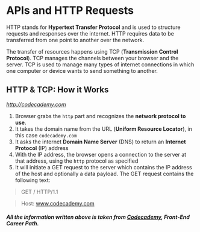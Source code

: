 # APIs and HTTP Requests

HTTP stands for **Hypertext Transfer Protocol** and is used to structure requests and responses over the internet. HTTP requires data to be transferred from one point to another over the network.

The transfer of resources happens using TCP (**Transmission Control Protocol**). TCP manages the channels between your browser and the server. TCP is used to manage many types of internet connections in which one computer or device wants to send something to another.

## HTTP & TCP: How it Works

*http://codecademy.com*

1. Browser grabs the `http` part and recognizes the **network protocol to use**.
2. It takes the domain name from the URL (**Uniform Resource Locator**), in this case `codecademy.com`
3. It asks the internet **Domain Name Server** (DNS) to return an **Internet Protocol** (IP) address
4. With the IP address, the browser opens a connection to the server at that address, using the `http` protocol as specified
5. It will initiate a GET request to the server which contains the IP address of the host and optionally a data payload. The GET request contains the following text:

> GET / HTTP/1.1

> Host: www.codecademy.com

##### _All the information written above is taken from [Codecademy](https://www.codecademy.com), **Front-End Career Path**._